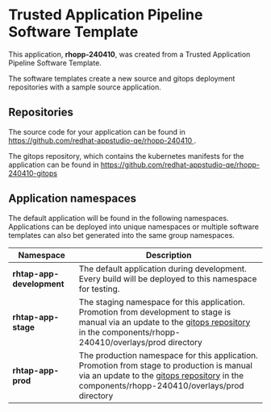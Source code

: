 # Trusted Application Pipeline Software Template

This application, **rhopp-240410**, was created from a Trusted Application Pipeline Software Template.

The software templates create a new source and gitops deployment repositories with a sample source application. 

## Repositories

The source code for your application can be found in [https://github.com/redhat-appstudio-qe/rhopp-240410 ](https://github.com/redhat-appstudio-qe/rhopp-240410 ).
 
The gitops repository, which contains the kubernetes manifests for the application can be found in 
[https://github.com/redhat-appstudio-qe/rhopp-240410-gitops ](https://github.com/redhat-appstudio-qe/rhopp-240410-gitops ) 

## Application namespaces 

The default application will be found in the following namespaces. Applications can be deployed into unique namespaces or multiple software templates can also bet generated into the same group namespaces.  

|  Namespace   |  Description   |  
| -------- | -------- |   
| **rhtap-app-development** | The default application during development. Every build will be deployed to this namespace for testing. | 
| **rhtap-app-stage** | The staging namespace for this application. Promotion from development to stage is manual via an update to the [gitops repository](https://github.com/redhat-appstudio-qe/rhopp-240410-gitops ) in the components/rhopp-240410/overlays/prod directory |  
| **rhtap-app-prod** | The production namespace for this application. Promotion from stage to production is manual via an update to the [gitops repository](https://github.com/redhat-appstudio-qe/rhopp-240410-gitops ) in the components/rhopp-240410/overlays/prod directory | 